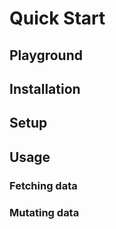 # Quick Start

## Playground

## Installation

## Setup

## Usage

### Fetching data

### Mutating data
